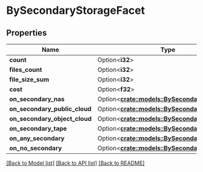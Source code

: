 # BySecondaryStorageFacet

## Properties

Name | Type | Description | Notes
------------ | ------------- | ------------- | -------------
**count** | Option<**i32**> |  | [optional]
**files_count** | Option<**i32**> |  | [optional]
**file_size_sum** | Option<**i32**> |  | [optional]
**cost** | Option<**f32**> |  | [optional]
**on_secondary_nas** | Option<[**crate::models::BySecondaryTypeFacet**](by_secondary_type_facet.md)> |  | [optional]
**on_secondary_public_cloud** | Option<[**crate::models::BySecondaryTypeFacet**](by_secondary_type_facet.md)> |  | [optional]
**on_secondary_object_cloud** | Option<[**crate::models::BySecondaryTypeFacet**](by_secondary_type_facet.md)> |  | [optional]
**on_secondary_tape** | Option<[**crate::models::BySecondaryTypeFacet**](by_secondary_type_facet.md)> |  | [optional]
**on_any_secondary** | Option<[**crate::models::BySecondaryTypeFacet**](by_secondary_type_facet.md)> |  | [optional]
**on_no_secondary** | Option<[**crate::models::BySecondaryTypeFacet**](by_secondary_type_facet.md)> |  | [optional]

[[Back to Model list]](../README.md#documentation-for-models) [[Back to API list]](../README.md#documentation-for-api-endpoints) [[Back to README]](../README.md)


